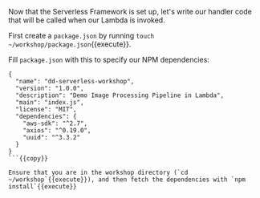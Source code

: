 Now that the Serverless Framework is set up, let's write our handler code that will be called when our Lambda is invoked.

First create a `package.json` by running `touch ~/workshop/package.json`{{execute}}.

Fill `package.json` with this to specify our NPM dependencies:

````
{
  "name": "dd-serverless-workshop",
  "version": "1.0.0",
  "description": "Demo Image Processing Pipeline in Lambda",
  "main": "index.js",
  "license": "MIT",
  "dependencies": {
    "aws-sdk": "^2.7",
    "axios": "^0.19.0",
    "uuid": "^3.3.2"
  }
}
```{{copy}}

Ensure that you are in the workshop directory (`cd ~/workshop`{{execute}}), and then fetch the dependencies with `npm install`{{execute}}
````
